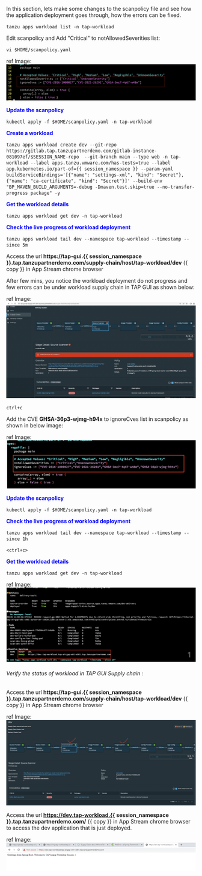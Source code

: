 In this section, lets make some changes to the scanpolicy file and see how the application deployment goes through, how the errors can be fixed. 

```execute
tanzu apps workload list -n tap-workload
```

Edit scanpolicy and Add "Critical" to notAllowedSeverities list: 

```execute
vi $HOME/scanpolicy.yaml
```

ref Image: ![Scanpolicy](images/scanpolicy-1.png)

<p style="color:blue"><strong> Update the scanpolicy </strong></p>

```execute
kubectl apply -f $HOME/scanpolicy.yaml -n tap-workload
```

<p style="color:blue"><strong> Create a workload </strong></p>

```execute
tanzu apps workload create dev --git-repo https://gitlab.tap.tanzupartnerdemo.com/gitlab-instance-081097ef/$SESSION_NAME-repo  --git-branch main --type web -n tap-workload --label apps.tanzu.vmware.com/has-tests=true --label app.kubernetes.io/part-of={{ session_namespace }} --param-yaml buildServiceBindings='[{"name": "settings-xml", "kind": "Secret"}, {"name": "ca-certificate", "kind": "Secret"}]' --build-env "BP_MAVEN_BUILD_ARGUMENTS=-debug -Dmaven.test.skip=true --no-transfer-progress package" -y
```

<p style="color:blue"><strong> Get the workload details </strong></p>

```execute
tanzu apps workload get dev -n tap-workload
```

<p style="color:blue"><strong> Check the live progress of workload deployment </strong></p>

```execute
tanzu apps workload tail dev --namespace tap-workload --timestamp --since 5m
```

Access the url **https://tap-gui.{{ session_namespace }}.tap.tanzupartnerdemo.com/supply-chain/host/tap-workload/dev** {{ copy }} in App Stream chrome browser

After few mins, you notice the workload deployment do not progress and few errors can be under workload supply chain in TAP GUI as shown below: 

ref Image: ![Scanpolicy](images/scan-1.png)

```execute
ctrl+c
```

Add the CVE **GHSA-36p3-wjmg-h94x** to ignoreCves list in scanpolicy as shown in below image: 

ref Image: ![Scanpolicy](images/scan-2.png)

<p style="color:blue"><strong> Update the scanpolicy </strong></p>

```execute
kubectl apply -f $HOME/scanpolicy.yaml -n tap-workload
```

<p style="color:blue"><strong> Check the live progress of workload deployment </strong></p>

```execute
tanzu apps workload tail dev --namespace tap-workload --timestamp --since 1h
```

```execute
<ctrl+c>
```

<p style="color:blue"><strong> Get the workload details </strong></p>

```execute
tanzu apps workload get dev -n tap-workload
```

ref Image: ![Scanpolicy](images/scan-3.png)

###### Verify the status of workload in TAP GUI Supply chain : 

Access the url **https://tap-gui.{{ session_namespace }}.tap.tanzupartnerdemo.com/supply-chain/host/tap-workload/dev** {{ copy }} in App Stream chrome browser

ref Image: ![Scanpolicy](images/scan-4.png)

Access the url **https://dev.tap-workload.{{ session_namespace }}.tap.tanzupartnerdemo.com/** {{ copy }} in App Stream chrome browser to access the dev application that is just deployed. 

ref Image: ![Scanpolicy](images/scan-5.png)
